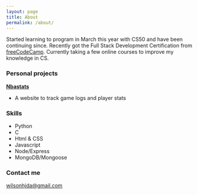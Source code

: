 ```yaml
---
layout: page
title: About
permalink: /about/
---
```


Started learning to program in March this year with CS50 and have been continuing since. Recently got the Full Stack Development Certification from [freeCodeCamp](https://www.freecodecamp.org/certification/shroudog/full-stack). Currently taking a few online courses to improve my knowledge in CS.

### Personal projects
**[Nbastats](https://github.com/shroud0g/nbastats)**
* A website to track game logs and player stats

### Skills 
* Python
* C
* Html & CSS
* Javascript
* Node/Express
* MongoDB/Mongoose

### Contact me

[wilsonhjda@gmail.com](mailto:wilsonhjda@gmail.com)
